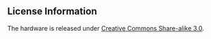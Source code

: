 
License Information
-------------------

The hardware is released under [Creative Commons Share-alike 3.0](http://creativecommons.org/licenses/by-sa/3.0/). 



